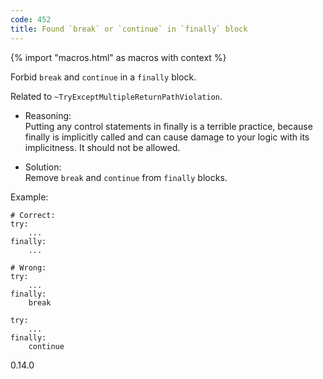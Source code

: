 ```yaml
---
code: 452
title: Found `break` or `continue` in `finally` block
---
```


{% import "macros.html" as macros with context %}

Forbid `break` and `continue` in a `finally` block.

Related to `~TryExceptMultipleReturnPathViolation`.

  - Reasoning:  
    Putting any control statements in
    <span class="title-ref">finally</span> is a terrible practice,
    because <span class="title-ref">finally</span> is implicitly called
    and can cause damage to your logic with its implicitness. It should
    not be allowed.

  - Solution:  
    Remove `break` and `continue` from `finally` blocks.

Example:

    # Correct:
    try:
        ...
    finally:
        ...
    
    # Wrong:
    try:
        ...
    finally:
        break
    
    try:
        ...
    finally:
        continue

<div class="versionadded">

0.14.0

</div>